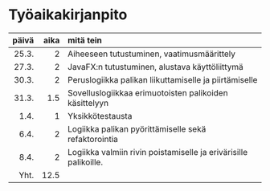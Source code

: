 # Työaikakirjanpito

| päivä | aika | mitä tein    |
| -----:| ---: | :----------- |
| 25.3. | 2    | Aiheeseen tutustuminen, vaatimusmäärittely |
| 27.3. | 2    | JavaFX:n tutustuminen, alustava käyttöliittymä |
| 30.3. | 2    | Peruslogiikka palikan liikuttamiselle ja piirtämiselle |
| 31.3. | 1.5  | Sovelluslogiikkaa erimuotoisten palikoiden käsittelyyn |
| 1.4. | 1  | Yksikkötestausta |
| 6.4. | 2 | Logiikka palikan pyörittämiselle sekä refaktorointia |
| 8.4. | 2 | Logiikka valmiin rivin poistamiselle ja erivärisille palikoille. |
| Yht.  | 12.5  |  |
